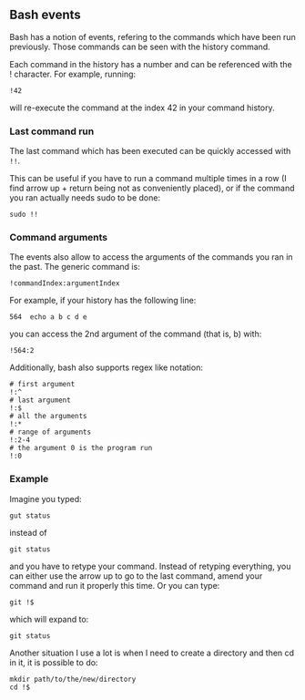 ## Bash events

Bash has a notion of events, refering to the commands which have been run
previously. Those commands can be seen with the history command.

Each command in the history has a number and can be referenced with the !
character. For example, running:

	!42

will re-execute the command at the index 42 in your command history.

### Last command run

The last command which has been executed can be quickly accessed with ```!!```.

This can be useful if you have to run a command multiple times in a row (I find
arrow up + return being not as conveniently placed), or if the command you ran
actually needs sudo to be done:

	sudo !!

### Command arguments

The events also allow to access the arguments of the commands you ran in the
past. The generic command is:

	!commandIndex:argumentIndex

For example, if your history has the following line:

	564  echo a b c d e

you can access the 2nd argument of the command (that is, b) with:

	!564:2

Additionally, bash also supports regex like notation:

	# first argument
	!:^
	# last argument
	!:$
	# all the arguments
	!:*
	# range of arguments
	!:2-4
	# the argument 0 is the program run
	!:0


### Example

Imagine you typed:

	gut status

instead of

	git status

and you have to retype your command. Instead of retyping everything, you can
either use the arrow up to go to the last command, amend your command and run it
properly this time. Or you can type:

	git !$

which will expand to:

	git status

Another situation I use a lot is when I need to create a directory and then cd
in it, it is possible to do:

	mkdir path/to/the/new/directory
	cd !$
